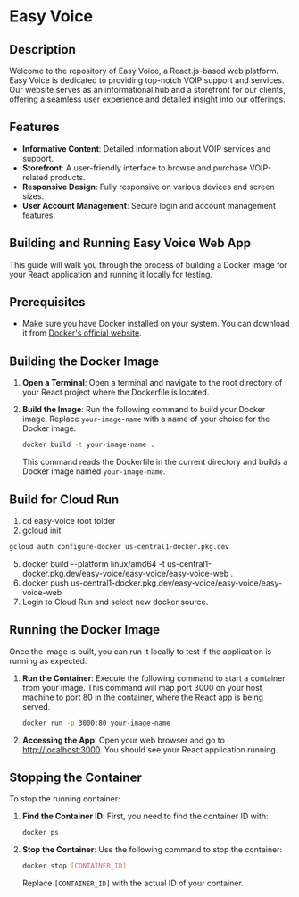 # Easy Voice

## Description

Welcome to the repository of Easy Voice, a React.js-based web platform. Easy Voice is dedicated to providing top-notch
VOIP support and services. Our website serves as an informational hub and a storefront for our clients, offering a
seamless user experience and detailed insight into our offerings.

## Features

- **Informative Content**: Detailed information about VOIP services and support.
- **Storefront**: A user-friendly interface to browse and purchase VOIP-related products.
- **Responsive Design**: Fully responsive on various devices and screen sizes.
- **User Account Management**: Secure login and account management features.

## Building and Running Easy Voice Web App

This guide will walk you through the process of building a Docker image for your React application and running it
locally for testing.

## Prerequisites

- Make sure you have Docker installed on your system. You can download it
  from [Docker's official website](https://www.docker.com/get-started).

## Building the Docker Image

1. **Open a Terminal**: Open a terminal and navigate to the root directory of your React project where the Dockerfile is
   located.

2. **Build the Image**: Run the following command to build your Docker image. Replace `your-image-name` with a name of
   your choice for the Docker image.

    ```bash
    docker build -t your-image-name .
    ```

   This command reads the Dockerfile in the current directory and builds a Docker image named `your-image-name`.

## Build for Cloud Run

1.  cd easy-voice root folder
2.  gcloud init
```bash
gcloud auth configure-docker us-central1-docker.pkg.dev
```
5.  docker build --platform linux/amd64 -t us-central1-docker.pkg.dev/easy-voice/easy-voice/easy-voice-web .
6.  docker push us-central1-docker.pkg.dev/easy-voice/easy-voice/easy-voice-web
7.  Login to Cloud Run and select new docker source.


## Running the Docker Image

Once the image is built, you can run it locally to test if the application is running as expected.

1. **Run the Container**: Execute the following command to start a container from your image. This command will map port
   3000 on your host machine to port 80 in the container, where the React app is being served.

    ```bash
    docker run -p 3000:80 your-image-name
    ```

2. **Accessing the App**: Open your web browser and go to [http://localhost:3000](http://localhost:3000). You should see
   your React application running.

## Stopping the Container

To stop the running container:

1. **Find the Container ID**: First, you need to find the container ID with:

    ```bash
    docker ps
    ```

2. **Stop the Container**: Use the following command to stop the container:

    ```bash
    docker stop [CONTAINER_ID]
    ```

   Replace `[CONTAINER_ID]` with the actual ID of your container.

